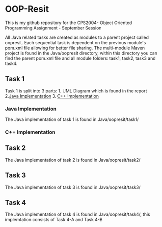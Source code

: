 # OOP-Resit

This is my github repository for the CPS2004- Object Oriented Programming Assignment - September Session

All Java related tasks are created as modules to a parent project called oopresit. Each sequential task is dependent on the previous module's pom.xml file allowing for better file sharing. The multi-module Maven project is found in the Java/oopresit directory, within this directory you can find the parent pom.xml file and all module folders: task1, task2, task3 and task4.

## Task 1

Task 1 is split into 3 parts:
    1. UML Diagram which is found in the report
    2.[Java Implementation](#java-implementation) 
    3. [C++ Implementation](#c-implementation)

### Java Implementation

The Java implementation of task 1 is found in Java/oopresit/task1/

### C++ Implementation

## Task 2

The Java implementation of task 2 is found in Java/oopresit/task2/

## Task 3

The Java implementation of task 3 is found in Java/oopresit/task3/

## Task 4

The Java implementation of task 4 is found in Java/oopresit/task4/, this implemtation consists of Task 4-A and Task 4-B



